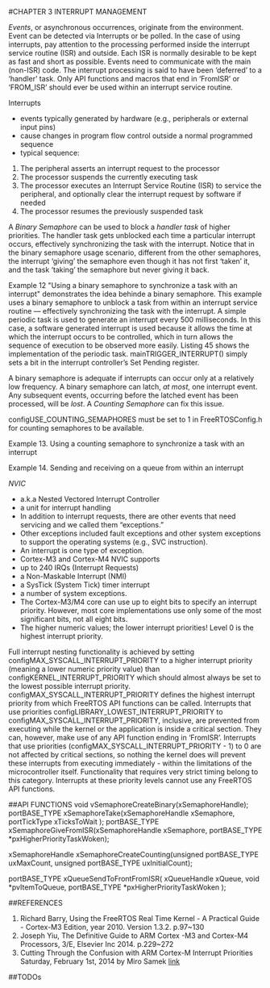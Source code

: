 #CHAPTER 3 INTERRUPT MANAGEMENT

_Events_,  or asynchronous occurrences, originate from the environment. Event can be detected via Interrupts or be polled. In the case of using interrupts, pay attention to the processing performed inside the interrupt service routine (ISR) and outside. Each ISR is normally desirable to be kept as fast and short as possible. Events need to communicate with the main (non-ISR) code. The interrupt processing is said to have been ‘deferred’ to a ‘handler’ task. Only API functions and macros that end in ‘FromISR’ or ‘FROM_ISR’ should ever be used within an interrupt service routine.

Interrupts
- events typically generated by hardware (e.g., peripherals or external input pins) 
- cause changes in program flow control outside a normal programmed sequence
- typical sequence: 
 1. The peripheral asserts an interrupt request to the processor 
 2. The processor suspends the currently executing task 
 3. The processor executes an Interrupt Service Routine (ISR) to service the peripheral, and optionally clear the interrupt request by software if needed 
 4. The processor resumes the previously suspended task

A _Binary Semaphore_ can be used to block a _handler task_ of higher priorities. The handler task gets unblocked each time a particular interrupt occurs, effectively synchronizing the task with the interrupt. Notice that in the binary semaphore usage scenario, different from the other semaphores, the interrupt ‘giving’ the semaphore even though it has not first ‘taken’ it, and the task ‘taking’ the semaphore but never giving it back.

Example 12 "Using a binary semaphore to synchronize a task with an interrupt" demonstrates the idea behinde a binary semaphore. This example uses a binary semaphore to unblock a task from within an interrupt service routine — effectively synchronizing the task with the interrupt. A simple periodic task is used to generate an interrupt every 500 milliseconds. In this case, a software generated interrupt is used because it allows the time at which the interrupt occurs to be controlled, which in turn allows the sequence of execution to be observed more easily. Listing 45 shows the implementation of the periodic task. mainTRIGGER_INTERRUPT() simply sets a bit in the interrupt controller’s Set Pending register.

A binary semaphore is adequate if interrupts can occur only at a relatively low frequency. A binary semaphore can latch, _at most_, one interrupt event. Any subsequent events, occurring before the latched event has been processed, will be _lost_. A _Counting Semaphore_ can fix this issue.

configUSE\_COUNTING\_SEMAPHORES must be set to 1 in FreeRTOSConfig.h for counting
semaphores to be available.

Example 13. Using a counting semaphore to synchronize a task with an interrupt

Example 14. Sending and receiving on a queue from within an interrupt

_NVIC_
 - a.k.a Nested Vectored Interrupt Controller
 - a unit for interrupt handling
 - In addition to interrupt requests, there are other events that need servicing and we called them “exceptions.” 
  - Other exceptions included fault exceptions and other system exceptions to support the operating systems (e.g., SVC instruction).
  - An interrupt is one type of exception.
 - Cortex-M3 and Cortex-M4 NVIC supports 
  - up to 240 IRQs (Interrupt Requests)
  - a Non-Maskable Interrupt (NMI)
  - a SysTick (System Tick) timer interrupt
  - a number of system exceptions.
 - The Cortex-M3/M4 core can use up to eight bits to specify an interrupt priority. However, most core implementations use only some of the most significant bits, not all eight bits.
  - The higher numeric values; the lower interrupt priorities! Level 0 is the highest interrupt priority. 

Full interrupt nesting functionality is achieved by setting configMAX\_SYSCALL\_INTERRUPT\_PRIORITY to a higher interrupt priority (meaning a lower numeric priority value) than configKERNEL\_INTERRUPT\_PRIORITY which should almost always be set to the lowest possible interrupt priority. configMAX\_SYSCALL\_INTERRUPT\_PRIORITY defines the highest interrupt priority from which FreeRTOS API functions can be called. Interrupts that use priorities configLIBRARY\_LOWEST\_INTERRUPT\_PRIORITY to configMAX\_SYSCALL\_INTERRUPT\_PRIORITY, inclusive, are prevented from executing while the kernel or the application is inside a critical section. They can, however, make use of any API function ending in ‘FromISR’. Interrupts that use priorities (configMAX\_SYSCALL\_INTERRUPT\_PRIORITY - 1) to 0 are not affected by critical sections, so nothing the kernel does will prevent these interrupts from executing immediately - within the limitations of the microcontroller itself. Functionality that requires very strict timing belong to this category. Interrupts at these priority levels cannot use any FreeRTOS API functions.

##API FUNCTIONS
void vSemaphoreCreateBinary(xSemaphoreHandle);
portBASE\_TYPE xSemaphoreTake(xSemaphoreHandle xSemaphore, portTickType xTicksToWait );
portBASE\_TYPE xSemaphoreGiveFromISR(xSemaphoreHandle xSemaphore, portBASE_TYPE *pxHigherPriorityTaskWoken);

xSemaphoreHandle xSemaphoreCreateCounting(unsigned portBASE\_TYPE uxMaxCount, unsigned portBASE_TYPE uxInitialCount);

portBASE_TYPE xQueueSendToFrontFromISR( xQueueHandle xQueue, 
void *pvItemToQueue,
portBASE_TYPE *pxHigherPriorityTaskWoken
);

##REFERENCES
1. Richard Barry, Using the FreeRTOS Real Time Kernel - A Practical Guide - Cortex-M3 Edition, year 2010. Version 1.3.2. p.97~130
2. Joseph Yiu, The Definitive Guide to ARM Cortex -M3 and Cortex-M4 Processors, 3/E, Elsevier Inc 2014. p.229~272
3. Cutting Through the Confusion with ARM Cortex-M Interrupt Priorities Saturday, February 1st, 2014 by Miro Samek [link](http://embeddedgurus.com/state-space/2014/02/cutting-through-the-confusion-with-arm-cortex-m-interrupt-priorities/)

##TODOs
